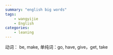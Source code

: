 ```yaml
---
summary: "english big words"
tags:
    - wangyijie
    - English
categories:
    - leaning
---
```

动词： be, make,
单纯词：go, have, give，get, take

